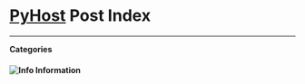 # [PyHost](https://gloriousglider8.github.io/pyh "PyHost Home") Post Index

---

**Categories**

#### ![Info](http://gloriousglider8.github.io/res/info/32.png "Info") Information
